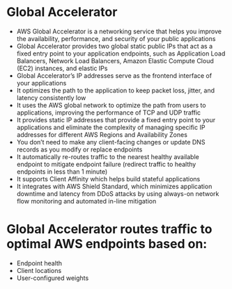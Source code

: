 
# Global Accelerator
- AWS Global Accelerator is a networking service that helps you improve the availability, performance, and security of 
  your public applications
- Global Accelerator provides two global static public IPs that act as a fixed entry point to your application endpoints, 
  such as Application Load Balancers, Network Load Balancers, Amazon Elastic Compute Cloud (EC2) instances, and elastic IPs
- Global Accelerator’s IP addresses serve as the frontend interface of your applications
- It optimizes the path to the application to keep packet loss, jitter, and latency consistently low
- It uses the AWS global network to optimize the path from users to applications, improving the performance of TCP and 
  UDP traffic
- It provides static IP addresses that provide a fixed entry point to your applications and eliminate the complexity of 
  managing specific IP addresses for different AWS Regions and Availability Zones
- You don’t need to make any client-facing changes or update DNS records as you modify or replace endpoints
- It automatically re-routes traffic to the nearest healthy available endpoint to mitigate endpoint failure (redirect 
  traffic to healthy endpoints in less than 1 minute)
- It supports Client Affinity which helps build stateful applications
- It integrates with AWS Shield Standard, which minimizes application downtime and latency from DDoS attacks by using 
  always-on network flow monitoring and automated in-line mitigation
# Global Accelerator routes traffic to optimal AWS endpoints based on:
- Endpoint health
- Client locations
- User-configured weights